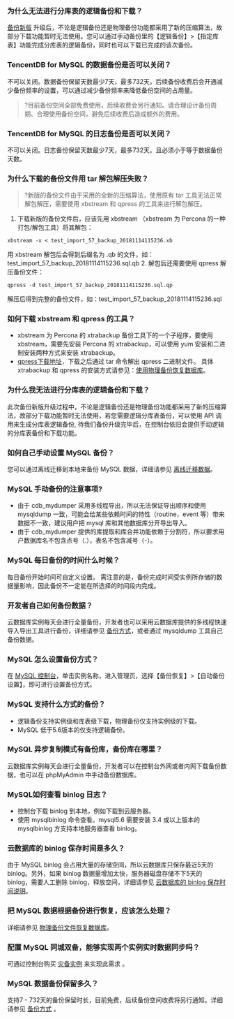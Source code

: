 ### 为什么无法进行分库表的逻辑备份和下载？
[备份新版](https://cloud.tencent.com/document/product/236/35172) 升级后，不论是逻辑备份还是物理备份功能都采用了新的压缩算法，故部分下载功能暂时无法使用。您可以通过手动备份里的【逻辑备份】>【指定库表】功能完成分库表的逻辑备份，同时也可以下载已完成的该次备份。

### TencentDB for MySQL 的数据备份是否可以关闭？
不可以关闭。数据备份保留天数最少7天，最多732天。后续备份收费后会开通减少备份频率的设置，可以通过减少备份频率来降低备份空间的占用量。
>?目前备份空间全部免费使用，后续收费会另行通知。请合理设计备份周期、合理使用备份空间，避免后续收费后造成额外的费用。

### TencentDB for MySQL 的日志备份是否可以关闭？
不可以关闭。日志备份保留天数最少7天，最多732天。且必须小于等于数据备份天数。

### 为什么下载的备份文件用 tar 解包解压失败？
>?新版的备份文件由于采用的全新的压缩算法，使用原有 tar 工具无法正常解包解压，需要使用 xbstream 和 qpress 的工具来进行解包解压。

1. 下载新版的备份文件后，应该先用 xbstream （xbstream 为 Percona 的一种打包/解包工具）将其解包：
```
xbstream -x < test_import_57_backup_20181114115236.xb 
```
用 xbstream 解包后会得到后缀名为 .qb 的文件，如：test_import_57_backup_20181114115236.sql.qb
2. 解包后还需要使用 qpress 解压备份文件：
```
qpress -d test_import_57_backup_20181114115236.sql.qp
```
解压后得到完整的备份文件，如：test_import_57_backup_20181114115236.sql

### 如何下载 xbstream 和 qpress 的工具？
- xbstream 为 Percona 的 xtrabackup 备份工具下的一个子程序，要使用 xbstream，需要先安装 Percona 的 xtrabackup，可以使用 yum 安装和二进制安装两种方式来安装 xtrabackup。
- [qpress下载地址](http://www.quicklz.com/)，下载之后通过 tar 命令解出 qpress 二进制文件。
具体 xtrabackup 和 qpress 的安装方式请参见：[使用物理备份恢复数据库](https://cloud.tencent.com/document/product/236/33363)。

### 为什么我无法进行分库表的逻辑备份和下载？
此次备份新版升级过程中，不论是逻辑备份还是物理备份功能都采用了新的压缩算法，故部分下载功能暂时无法使用，若您需要逻辑分库表备份，可以使用 API 调用来生成分库表逻辑备份, 待我们备份升级完毕后，在控制台依旧会提供手动逻辑的分库表备份和下载功能。

### 如何自己手动设置 MySQL 备份？
您可以通过离线迁移到本地来备份 MySQL 数据，详细请参见 [离线迁移数据](https://cloud.tencent.com/document/product/236/8464)。

### MySQL 手动备份的注意事项?
-  由于 cdb_mydumper 采用多线程导出，所以无法保证导出顺序和使用 mysqldump 一致，可能会给某些依赖时间的特性（routine，event 等）带来数据不一致，建议用户把 mysql 库和其他数据库分开导出导入。
- 由于 cdb_mydumper 提供的库提取和库合并功能依赖于分割符，所以要求用户数据库名不包含点号（.），表名不包含减号（-）。

### MySQL 每日备份的时间什么时候？
每日备份开始时间可自定义设置。
需注意的是，备份完成时间受实例所存储的数据量影响，因此备份不一定能在所选择的时间段内完成。

### 开发者自己如何备份数据？
云数据库实例每天会进行全量备份，开发者也可以采用云数据库提供的多线程快速导入导出工具进行备份，详细请参见 [备份方式](https://cloud.tencent.com/document/product/236/7513)，或者通过 mysqldump 工具自己备份数据。

###  MySQL 怎么设置备份方式？
在 [MySQL 控制台](https://console.cloud.tencent.com/cdb)，单击实例名称，进入管理页，选择【备份恢复】>【自动备份设置】，即可进行设置备份方式。

### MySQL 支持什么方式的备份？
- 逻辑备份支持实例级和库表级下载，物理备份仅支持实例级的下载。
- MySQL 低于5.6版本的仅支持逻辑备份。

### MySQL 异步复制模式有备份库，备份库在哪里？
云数据库实例每天会进行全量备份，开发者可以在控制台外网或者内网下载备份数据，也可以在 phpMyAdmin 中手动备份数据库。

### MySQL如何查看 binlog 日志？
- 控制台下载 binlog 到本地，例如下载到云服务器。
- 使用 mysqlbinlog 命令查看。mysql5.6 需要安装 3.4 或以上版本的 mysqlbinlog 方支持本地服务器查看 binlog。

### 云数据库的 binlog 保存时间是多久？
由于 MySQL binlog 会占用大量的存储空间，所以云数据库只保存最近5天的 binlog。另外，如果 binlog 数据量增加太快，服务器磁盘存储不下5天的 binlog，需要人工删除 binlog，释放空间，详细请参见 <a href="https://cloud.tencent.com/document/product/236/7259#5-.E4.BA.91.E6.95.B0.E6.8D.AE.E5.BA.93.E7.9A.84binlog.E4.BF.9D.E5.AD.98.E6.97.B6.E9.97.B4.E8.AF.B4.E6.98.8E5" target="_blank">云数据库的 binlog 保存时间说明</a>。

### 把 MySQL 数据根据备份进行恢复，应该怎么处理？
详细请参见 [物理备份文件恢复数据库](https://cloud.tencent.com/document/product/236/7944)。

### 配置 MySQL 同城双备，能够实现两个实例实时数据同步吗？
可通过控制台购买 [灾备实例](https://cloud.tencent.com/document/product/236/7272) 来实现此需求 。

### MySQL 数据备份保留多久？
支持7 - 732天的备份保留时长，目前免费，后续备份空间收费将另行通知。详细请参见 [备份方式](https://cloud.tencent.com/document/product/236/7513) 。
